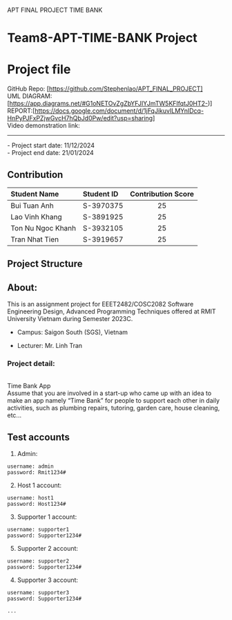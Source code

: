 APT FINAL PROJECT TIME BANK
# Team8-APT-TIME-BANK Project

# Project file

GitHub Repo: [https://github.com/Stephenlao/APT_FINAL_PROJECT]
<br />
UML DIAGRAM: [https://app.diagrams.net/#G1oNETOvZgZbYFJIYJmTW5KFIfqtJ0HT2-)]
<br />
REPORT:[https://docs.google.com/document/d/1jFqJikuvILMYnIDcq-HnPyPJFxPZjwGvcH7hQbJd0Pw/edit?usp=sharing]
</br>
Video demonstration link: 
<br />
<hr>
- Project start date: 11/12/2024
<br />
- Project end date: 21/01/2024

## Contribution

| Student Name      | Student ID | Contribution Score |
| :---------------- | :--------- | :----------------: |
| Bui Tuan Anh      | S-3970375  |         25         |
| Lao Vinh Khang    | S-3891925  |         25         |
| Ton Nu Ngoc Khanh | S-3932105  |         25         |
| Tran Nhat Tien    | S-3919657  |         25         |



## Project Structure


## About:
This is an assignment project for EEET2482/COSC2082 Software Engineering Design, Advanced Programming Techniques offered at RMIT University Vietnam during Semester 2023C.

- Campus: Saigon South (SGS), Vietnam

- Lecturer: Mr. Linh Tran

### Project detail: 
</br>
Time Bank App
</br>
Assume that you are involved in a start-up who came up with an idea to make an app namely “Time 
Bank” for people to support each other in daily activities, such as plumbing repairs, tutoring, garden care, 
house cleaning, etc...


## Test accounts
1. Admin:
```
username: admin
password: Rmit1234#
```
2. Host 1 account:
```
username: host1
password: Host1234#
```
3. Supporter 1 account:
```
username: supporter1
password: Supporter1234#
```
5. Supporter 2 account:
```
username: supporter2
password: Supporter1234#
```
4. Supporter 3 account:
```
username: supporter3
password: Supporter1234#

...
```
